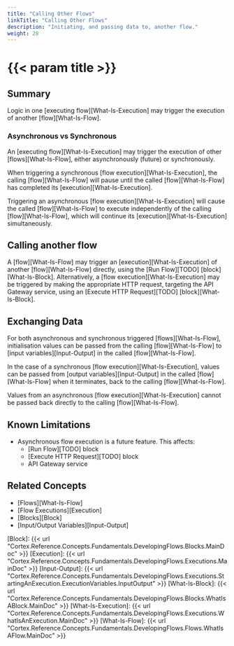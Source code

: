 ```yaml
---
title: "Calling Other Flows"
linkTitle: "Calling Other Flows"
description: "Initiating, and passing data to, another flow."
weight: 20
---
```


# {{< param title >}}

## Summary

Logic in one [executing flow][What-Is-Execution] may trigger the execution of another [flow][What-Is-Flow].

### Asynchronous vs Synchronous

An [executing flow][What-Is-Execution] may trigger the execution of other [flows][What-Is-Flow], either asynchronously (future) or synchronously.

When triggering a synchronous [flow execution][What-Is-Execution], the calling [flow][What-Is-Flow] will pause until the called [flow][What-Is-Flow] has completed its [execution][What-Is-Execution].

Triggering an asynchronous [flow execution][What-Is-Execution] will cause the called [flow][What-Is-Flow] to execute independently of the calling [flow][What-Is-Flow], which will continue its [execution][What-Is-Execution] simultaneously.

## Calling another flow

A [flow][What-Is-Flow] may trigger an [execution][What-Is-Execution] of another [flow][What-Is-Flow] directly, using the [Run Flow][TODO] [block][What-Is-Block]. Alternatively, a [flow execution][What-Is-Execution] may be triggered by making the appropriate HTTP request, targeting the API Gateway service, using an [Execute HTTP Request][TODO] [block][What-Is-Block].

## Exchanging Data

For both asynchronous and synchronous triggered [flows][What-Is-Flow], initialisation values can be passed from the calling [flow][What-Is-Flow] to [input variables][Input-Output] in the called [flow][What-Is-Flow].

In the case of a synchronous [flow execution][What-Is-Execution], values can be passed from [output variables][Input-Output] in the called [flow][What-Is-Flow] when it terminates, back to the calling [flow][What-Is-Flow].

Values from an asynchronous [flow execution][What-Is-Execution] cannot be passed back directly to the calling [flow][What-Is-Flow].

## Known Limitations

- Asynchronous flow execution is a future feature. This affects:
  - [Run Flow][TODO] block
  - [Execute HTTP Request][TODO] block
  - API Gateway service

## Related Concepts

- [Flows][What-Is-Flow]
- [Flow Executions][Execution]
- [Blocks][Block]
- [Input/Output Variables][Input-Output]

[Block]: {{< url "Cortex.Reference.Concepts.Fundamentals.DevelopingFlows.Blocks.MainDoc" >}}
[Execution]: {{< url "Cortex.Reference.Concepts.Fundamentals.DevelopingFlows.Executions.MainDoc" >}}
[Input-Output]: {{< url "Cortex.Reference.Concepts.Fundamentals.DevelopingFlows.Executions.StartingAnExecution.ExecutionVariables.InputOutput" >}}
[What-Is-Block]: {{< url "Cortex.Reference.Concepts.Fundamentals.DevelopingFlows.Blocks.WhatIsABlock.MainDoc" >}}
[What-Is-Execution]: {{< url "Cortex.Reference.Concepts.Fundamentals.DevelopingFlows.Executions.WhatIsAnExecution.MainDoc" >}}
[What-Is-Flow]: {{< url "Cortex.Reference.Concepts.Fundamentals.DevelopingFlows.Flows.WhatIsAFlow.MainDoc" >}}

